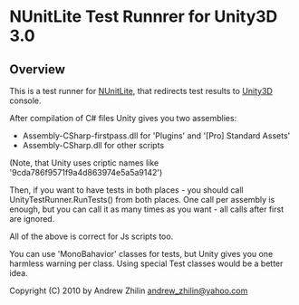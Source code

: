 NUnitLite Test Runnrer for Unity3D 3.0
======================================

Overview
--------

This is a test runner for [NUnitLite][1], that redirects test results
to [Unity3D][2] console.

After compilation of C# files Unity gives you two assemblies:

- Assembly-CSharp-firstpass.dll for 'Plugins' and '[Pro] Standard Assets'
- Assembly-CSharp.dll for other scripts

(Note, that Unity uses criptic names like '9cda786f9571f9a4d863974e5a5a9142')

Then, if you want to have tests in both places - you should call
UnityTestRunner.RunTests() from both places. One call per assembly
is enough, but you can call it as many times as you want - all
calls after first are ignored.

All of the above is correct for Js scripts too.

You can use 'MonoBahavior' classes for tests, but Unity gives you one
harmless warning per class. Using special Test classes would be a
better idea.

Copyright (C) 2010 by Andrew Zhilin <a href="mailto:andrew_zhilin@yahoo.com">andrew_zhilin@yahoo.com</a>

[1]:http://nunitlite.org
[2]:http://unity3d.com
